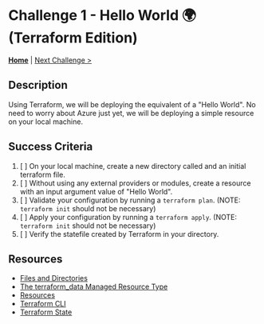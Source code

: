 # Challenge 1 - Hello World 🌍 (Terraform Edition)

**[Home](./introduction.md)** | [Next Challenge >](./challenge2.md)

## Description

Using Terraform, we will be deploying the equivalent of a "Hello World". No need to worry about Azure just yet, we will be deploying a simple resource on your local machine.

## Success Criteria

1. [ ] On your local machine, create a new directory called and an initial terraform file.
2. [ ] Without using any external providers or modules, create a resource with an input argument value of "Hello World".
3. [ ] Validate your configuration by running a `terraform plan`. (NOTE: `terraform init` should not be necessary)
4. [ ] Apply your configuration by running a `terraform apply`. (NOTE: `terraform init` should not be necessary)
5. [ ] Verify the statefile created by Terraform in your directory.

## Resources

- [Files and Directories](https://developer.hashicorp.com/terraform/language/files)
- [The terraform_data Managed Resource Type](https://developer.hashicorp.com/terraform/language/resources/terraform-data)
- [Resources](https://developer.hashicorp.com/terraform/language/resources/syntax)
- [Terraform CLI](https://developer.hashicorp.com/terraform/cli/run)
- [Terraform State](https://developer.hashicorp.com/terraform/state)
